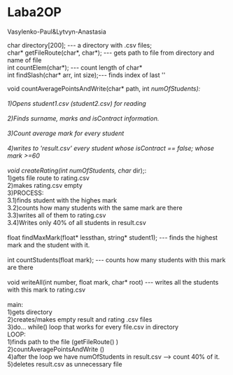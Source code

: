 # Laba2OP
Vasylenko-Paul&amp;Lytvyn-Anastasia

char directory[200];               --- a directory with .csv files;<br/>
char* getFileRoute(char*, char*);  --- gets path to file from directory and name of file<br/>
int countElem(char*);              --- count length of char*<br/>
int findSlash(char* arr, int size);--- finds index of last '\'<br/>

void countAveragePointsAndWrite(char* path, int *numOfStudents):<br/>
    <br/>1)Opens student1.csv (student2.csv) for reading<br/>
   <br/> 2)Finds surname, marks and isContract information. <br/>
    <br/>3)Count average mark for every student<br/>
   <br/> 4)writes to 'result.csv' every student whose isContract == false; whose mark >=60<br/>
    <br/>
 void createRating(int numOfStudents, char* dir);:<br/>
    1)gets file route to rating.csv<br/>
    2)makes rating.csv empty<br/>
    3)PROCESS:<br/>
        3.1)finds student with the highes mark<br/>
        3.2)counts how many students with the same mark are there<br/>
        3.3)writes all of them to rating.csv<br/>
        3.4)Writes only 40% of all students in result.csv<br/>
<br/>
float findMaxMark(float* lessthan, string* student1); --- finds the highest mark and the student with it.<br/>
<br/>
int countStudents(float mark);            --- counts how many students with this mark are there<br/>
<br/>
void writeAll(int number, float mark, char* root) --- writes all the students with this mark to rating.csv<br/>
<br/>
main:<br/>
      1)gets directory<br/>
      2)creates/makes empty result and rating .csv files<br/>
      3)do... while() loop that works for every file.csv in directory<br/>
          LOOP:<br/>
          1)finds path to the file (getFileRoute() )<br/>
          2)countAveragePointsAndWrite ()<br/>
      4)after the loop we have numOfStudents in result.csv --> count 40% of it.<br/>
      5)deletes result.csv as unnecessary file<br/>
